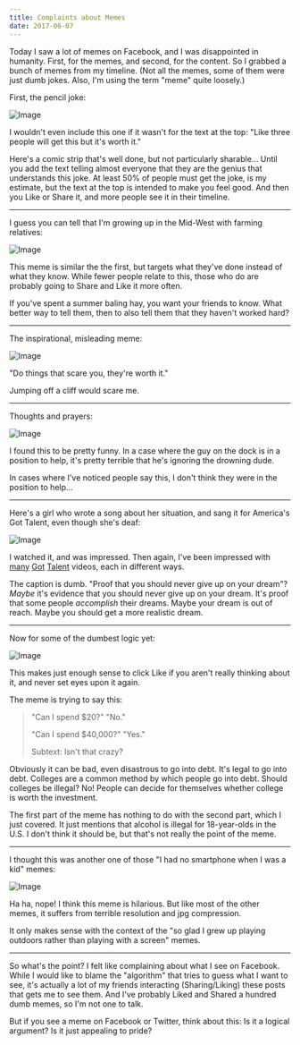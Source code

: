 ```yaml
---
title: Complaints about Memes
date: 2017-06-07
---
```


Today I saw a lot of memes on Facebook, and I was disappointed in humanity. First, for the memes, and second, for the content. So I grabbed a bunch of memes from my timeline. (Not all the memes, some of them were just dumb jokes. Also, I'm using the term "meme" quite loosely.)

First, the pencil joke:

![Image](./complaints-about-memes/1_pencil_cassette.jpg)

I wouldn't even include this one if it wasn't for the text at the top: "Like three people will get this but it's worth it."

Here's a comic strip that's well done, but not particularly sharable... Until you add the text telling almost everyone that they are the genius that understands this joke. At least 50% of people must get the joke, is my estimate, but the text at the top is intended to make you feel good. And then you Like or Share it, and more people see it in their timeline.

-----

I guess you can tell that I'm growing up in the Mid-West with farming relatives:

![Image](./complaints-about-memes/2_baling_hard_work.jpg)

This meme is similar the the first, but targets what they've done instead of what they know. While fewer people relate to this, those who do are probably going to Share and Like it more often.

If you've spent a summer baling hay, you want your friends to know. What better way to tell them, then to also tell them that they haven't worked hard?

-----

The inspirational, misleading meme:

![Image](./complaints-about-memes/3_do_scary_things.jpg)

"Do things that scare you, they're worth it."

Jumping off a cliff would scare me.

-----

Thoughts and prayers:

![Image](./complaints-about-memes/4_thoughts_prayers.jpg)

I found this to be pretty funny. In a case where the guy on the dock is in a position to help, it's pretty terrible that he's ignoring the drowning dude.

In cases where I've noticed people say this, I don't think they were in the position to help...

-----

Here's a girl who wrote a song about her situation, and sang it for America's Got Talent, even though she's deaf:

![Image](./complaints-about-memes/5_mandy_harvey.png)

I watched it, and was impressed. Then again, I've been impressed with [many](https://www.youtube.com/watch?v=rk_qLtk0m2c) [Got](https://youtu.be/NS0L9RdPNvY?t=2m49s) [Talent](https://youtu.be/CVRe8lns3xc?t=39s) videos, each in different ways.

The caption is dumb. "Proof that you should never give up on your dream"? *Maybe* it's evidence that you should never give up on your dream. It's proof that some people *accomplish* their dreams. Maybe your dream is out of reach. Maybe you should get a more realistic dream.

-----

Now for some of the dumbest logic yet:

![Image](./complaints-about-memes/6_wine_college.jpg)

This makes just enough sense to click Like if you aren't really thinking about it, and never set eyes upon it again.

The meme is trying to say this:

> "Can I spend $20?" "No."
>
> "Can I spend $40,000?" "Yes."
>
> Subtext: Isn't that crazy?

Obviously it can be bad, even disastrous to go into debt. It's legal to go into debt. Colleges are a common method by which people go into debt. Should colleges be illegal? No! People can decide for themselves whether college is worth the investment.

The first part of the meme has nothing to do with the second part, which I just covered. It just mentions that alcohol is illegal for 18-year-olds in the U.S. I don't think it should be, but that's not really the point of the meme.

-----

I thought this was another one of those "I had no smartphone when I was a kid" memes:

![Image](./complaints-about-memes/7_grew_up_no_phone.jpg)

Ha ha, nope! I think this meme is hilarious. But like most of the other memes, it suffers from terrible resolution and jpg compression.

It only makes sense with the context of the "so glad I grew up playing outdoors rather than playing with a screen" memes.

-----

So what's the point? I felt like complaining about what I see on Facebook. While I would like to blame the "algorithm" that tries to guess what I want to see, it's actually a lot of my friends interacting (Sharing/Liking) these posts that gets me to see them. And I've probably Liked and Shared a hundred dumb memes, so I'm not one to talk.

But if you see a meme on Facebook or Twitter, think about this: Is it a logical argument? Is it just appealing to pride?
